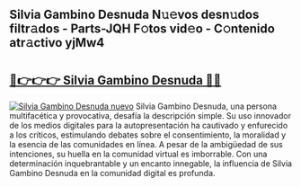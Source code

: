 ## Silvia Gambino Desnuda N𝚞𝚎vos desn𝚞dos filtr𝚊dos - Parts-JQH F𝚘tos vid𝚎o - C𝚘ntenido atr𝚊ctivo yjMw4

# <h2><a href="http://mbc7o1.tromn.icu/?c=Silvia+Gambino+Desnuda">🔗👉👉👉 Silvia Gambino Desnuda 🔗🔗</a></h2>

[![Silvia Gambino Desnuda nuevo](https://i.imgur.com/pEAQMta.gif)](http://mbc7o1.tromn.icu/?c=Silvia+Gambino+Desnuda)
Silvia Gambino Desnuda, una persona multifacética y provocativa, desafía la descripción simple. Su uso innovador de los medios digitales para la autopresentación ha cautivado y enfurecido a los críticos, estimulando debates sobre el consentimiento, la moralidad y la esencia de las comunidades en línea. A pesar de la ambigüedad de sus intenciones, su huella en la comunidad virtual es imborrable. Con una determinación inquebrantable y un encanto innegable, la influencia de Silvia Gambino Desnuda en la comunidad digital es profunda.
